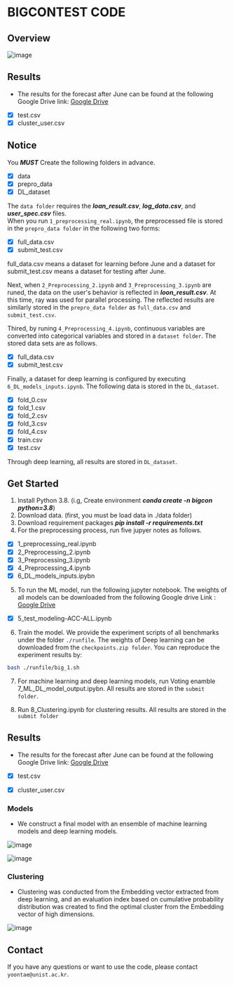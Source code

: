 # BIGCONTEST CODE


## Overview

![image](https://user-images.githubusercontent.com/87846187/195023245-b59ced62-367c-4067-8090-be344bab5357.png)


## Results

- The results for the forecast after June can be found at the following Google Drive link: [Google Drive](https://drive.google.com/drive/folders/17p9EDoJe_3AdiCIrTWRsN57S32CtrocY?usp=sharing)
- [x] test.csv
- [x] cluster_user.csv 

## Notice

You ***MUST*** Create the following folders in advance.
- [x] data
- [x] prepro_data
- [x] DL_dataset

The `data folder` requires the ***loan_result.csv***, ***log_data.csv***, and ***user_spec.csv*** files. \
When you run `1_preprocessing_real.ipynb`, the preprocessed file is stored in the `prepro_data folder` in the following two forms:
- [x] full_data.csv
- [x] submit_test.csv 

full_data.csv means a dataset for learning before June and a dataset for submit_test.csv means a dataset for testing after June.



Next, when `2_Preprocessing_2.ipynb` and `3_Preprocessing_3.ipynb` are runed, the data on the user's behavior is reflected in ***loon_result.csv***. At this time, ray was used for parallel processing. The reflected results are similarly stored in the `prepro_data folder` as `full_data.csv` and `submit_test.csv`.

Thired, by runing `4_Preprocessing_4.ipynb`, continuous variables are converted into categorical variables and stored in a `dataset folder`. The stored data sets are as follows.
- [x] full_data.csv
- [x] submit_test.csv 

Finally, a dataset for deep learning is configured by executing `6_DL_models_inputs.ipynb`. The following data is stored in the `DL_dataset`.
- [x] fold_0.csv
- [x] fold_1.csv
- [x] fold_2.csv
- [x] fold_3.csv
- [x] fold_4.csv
- [x] train.csv
- [x] test.csv

Through deep learning, all results are stored in `DL_dataset`.

## Get Started

1. Install Python 3.8. (i.g, Create environment ***conda create -n bigcon python=3.8***)
2. Download data. (first, you must be load data in ./data folder)
3. Download requirement packages ***pip install -r requirements.txt*** 
4. For the preprocessing process, run five jupyer notes as follows.
- [x] 1_preprocessing_real.ipynb
- [x] 2_Preprocessing_2.ipynb 
- [x] 3_Preprocessing_3.ipynb
- [x] 4_Preprocessing_4.ipynb
- [x] 6_DL_models_inputs.ipybn
5. To run the ML model, run the following jupyter notebook. The weights of all models can be downloaded from the following Google drive Link : [Google Drive](https://drive.google.com/file/d/1-sMeVVD-MjW48fmO6xdK0SVV-6sGutOn/view?usp=sharing)

- [x] 5_test_modeling-ACC-ALL.ipynb
6. Train the model. We provide the experiment scripts of all benchmarks under the folder `./runfile`. The weights of Deep learning can be downloaded from the `checkpoints.zip folder`. You can reproduce the experiment results by:
```bash
bash ./runfile/big_1.sh
```

7. For machine learning and deep learning models, run Voting enamble 7_ML_DL_model_output.ipybn. All results are stored in the `submit folder`.

8. Run 8_Clustering.ipynb for clustering results. All results are stored in the `submit folder`

## Results

- The results for the forecast after June can be found at the following Google Drive link: [Google Drive](https://drive.google.com/drive/folders/17p9EDoJe_3AdiCIrTWRsN57S32CtrocY?usp=sharing)
- [x] test.csv
- [x] cluster_user.csv 


### Models

- We construct a final model with an ensemble of machine learning models and deep learning models. 


![image](https://user-images.githubusercontent.com/87846187/195022823-44a2d855-b8d8-4b66-af76-5d84f548a5d1.png)

![image](https://user-images.githubusercontent.com/87846187/195022926-cc0fc4b7-e881-40eb-b019-09b8c736e665.png)


### Clustering

- Clustering was conducted from the Embedding vector extracted from deep learning, and an evaluation index based on cumulative probability distribution was created to find the optimal cluster from the Embedding vector of high dimensions.


![image](https://user-images.githubusercontent.com/87846187/195023653-3deede11-55e0-41bd-8b55-436629178e71.png)


## Contact

If you have any questions or want to use the code, please contact `yoontae@unist.ac.kr`.
